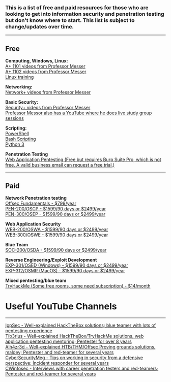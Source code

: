 ### This is a list of free and paid resources for those who are looking to get into information security and penetration testing but don't know where to start. This list is subject to change/updates over time.
---
## Free
__**Computing, Windows, Linux:**__  
[A+ 1101 videos from Professor Messer](<https://www.professormesser.com/free-a-plus-training/220-1101/220-1101-video/220-1101-training-course/>)  
[A+ 1102 videos from Professor Messer](<https://www.professormesser.com/free-a-plus-training/220-1102/220-1102-video/220-1102-training-course/>)  
[Linux training](<https://linuxjourney.com/>)  

__**Networking:**__  
[Network+ videos from Professor Messer](<https://www.professormesser.com/network-plus/n10-008/n10-008-video/n10-008-training-course/>)  

__**Basic Security:**__  
[Security+ videos from Professor Messer](<https://www.professormesser.com/security-plus/sy0-601/sy0-601-video/sy0-601-comptia-security-plus-course/>)  
[Professor Messor also has a YouTube where he does live study group sessions](<https://www.youtube.com/@professormesser>)  

__**Scripting:**__  
[PowerShell](<https://learn.microsoft.com/en-us/training/modules/script-with-powershell/>)  
[Bash Scripting](<https://www.freecodecamp.org/news/shell-scripting-crash-course-how-to-write-bash-scripts-in-linux/>)  
[Python 3](<https://www.codecademy.com/learn/learn-python-3>)  

__**Penetration Testing**__  
[Web Application Pentesting (Free but requires Burp Suite Pro, which is not free. A valid business email can request a free trial.)](<https://portswigger.net/web-security>)  

---

## Paid
__**Network Penetration testing**__  
[Offsec Fundamentals - $799/year](<https://www.offsec.com/products/fundamentals/>)  
[PEN-200/OSCP - $1599/90 days or $2499/year](<https://www.offsec.com/courses/pen-200/>)  
[PEN-300/OSEP - $1599/90 days or $2499/year](<https://www.offsec.com/courses/pen-300/>)  

__**Web Application Security**__  
[WEB-200/OSWA - $1599/90 days or $2499/year](<https://www.offsec.com/courses/web-200/>)  
[WEB-300/OSWE - $1599/90 days or $2499/year](<https://www.offsec.com/courses/web-300/>)  

__**Blue Team**__  
[SOC-200/OSDA - $1599/90 days or $2499/year](<https://www.offsec.com/courses/soc-200/>)  

__**Reverse Engineering/Exploit Development**__  
[EXP-301/OSED (Windows) - $1599/90 days or $2499/year](<https://www.offsec.com/courses/exp-301/>)  
[EXP-312/OSMR (MacOS) - $1599/90 days or $2499/year](<https://www.offsec.com/courses/exp-312/>)  

__**Mixed pentesting/blue team**__  
[TryHackMe (Some free rooms, some need subscription) - $14/month](<https://tryhackme.com/>)  



# Useful YouTube Channels 
---
[IppSec - Well-explained HackTheBox solutions; blue teamer with lots of pentesting experience](<https://www.youtube.com/@ippsec>)  
[Tib3rius - Well-explained HackTheBox/TryHackMe solutions, web application pentesting mentoring; Pentester for over 8 years](<https://www.youtube.com/@Tib3rius>)  
[Alh4zr3d - Well-explained HTB/THM/Offsec Proving grounds solutions, maldev; Pentester and red-teamer for several years](<https://www.youtube.com/@alh4zr3d3/>)  
[CyberSecurityMeg - Tips on working in security from a defensive perspective; Incident responder for several years](<https://www.youtube.com/@CybersecurityMeg/>)  
[CWinfosec - Interviews with career penetration testers and red-teamers; Pentester and red-teamer for several years](<https://www.youtube.com/@cwinfosec/>)  
